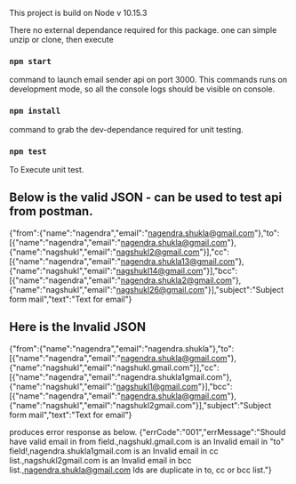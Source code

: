 
This project is build on Node v 10.15.3

 There no external dependance required for this package. one can simple unzip or clone, then execute
 ### `npm start`
 command to launch email sender api on port 3000. This commands runs on development mode, so all the console logs should be visible on console.

### `npm install` 
command to grab the dev-dependance required for unit testing.
 
### `npm test`
To Execute unit test.

## Below is the valid JSON - can be used to test api from postman.
{"from":{"name":"nagendra","email":"nagendra.shukla@gmail.com"},"to":[{"name":"nagendra","email":"nagendra.shukla@gmail.com"},{"name":"nagshukl","email":"nagshukl2@gmail.com"}],"cc":[{"name":"nagendra","email":"nagendra.shukla13@gmail.com"},{"name":"nagshukl","email":"nagshukl14@gmail.com"}],"bcc":[{"name":"nagendra","email":"nagendra.shukla2@gmail.com"},{"name":"nagshukl","email":"nagshukl26@gmail.com"}],"subject":"Subject form mail","text":"Text for email"}

## Here is the Invalid JSON
{"from":{"name":"nagendra","email":"nagendra.shukla"},"to":[{"name":"nagendra","email":"nagendra.shukla@gmail.com"},{"name":"nagshukl","email":"nagshukl.gmail.com"}],"cc":[{"name":"nagendra","email":"nagendra.shukla1gmail.com"},{"name":"nagshukl","email":"nagshukl1@gmail.com"}],"bcc":[{"name":"nagendra","email":"nagendra.shukla@gmail.com"},{"name":"nagshukl","email":"nagshukl2gmail.com"}],"subject":"Subject form mail","text":"Text for email"}

 produces error response as below.
{"errCode":"001","errMessage":"Should have valid email in from field.,nagshukl.gmail.com is an Invalid email 
in \"to\" field!,nagendra.shukla1gmail.com is an Invalid email in cc list.,nagshukl2gmail.com is an Invalid 
email in bcc list.,nagendra.shukla@gmail.com Ids are duplicate in to, cc or bcc list."}
